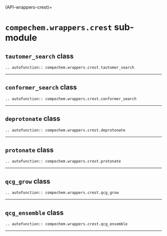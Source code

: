 (API-wrappers-crest)=
# `compechem.wrappers.crest` sub-module

## `tautomer_search` class

```{eval-rst}
.. autofunction:: compechem.wrappers.crest.tautomer_search
```

---

## `conformer_search` class

```{eval-rst}
.. autofunction:: compechem.wrappers.crest.conformer_search
```

---

## `deprotonate` class

```{eval-rst}
.. autofunction:: compechem.wrappers.crest.deprotonate
```

---

## `protonate` class

```{eval-rst}
.. autofunction:: compechem.wrappers.crest.protonate
```

---

## `qcg_grow` class

```{eval-rst}
.. autofunction:: compechem.wrappers.crest.qcg_grow
```

---

## `qcg_ensemble` class

```{eval-rst}
.. autofunction:: compechem.wrappers.crest.qcg_ensemble
```

---
